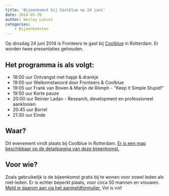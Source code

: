 ```yaml
---
title: 'Bijeenkomst bij Coolblue op 24 juni'
date: 2014-05-28
author: Wesley Lancel
categories:
    - Bijeenkomsten
---
```


Op dinsdag 24 juni 2014 is Fronteers te gast bij [Coolblue](http://www.coolblue.nl) in Rotterdam. Er worden twee presentaties gehouden.

## Het programma is als volgt:

-   18:00 uur Ontvangst met hapje & drankje
-   19:00 uur Welkomstwoord door Fronteers & Coolblue
-   19:05 uur Frank van Boven & Marijn de Römph - "Keep it Simple Stupid!"
-   19:50 uur Korte pauze
-   20:00 uur Reinier Ladan - Research, development en professioneel aanklooien
-   20:45 uur Borrel
-   21:30 uur Einde

## Waar?

Dit evenement vindt plaats bij Coolblue in Rotterdam. [Er is een map beschikbaar op de detailpagina van deze bijeenkomst.](/bijeenkomsten/2014/coolblue)

## Voor wie?

Zoals gebruikelijk is de bijeenkomst gratis bij te wonen voor zowel leden als niet-leden. Er is echter beperkt plaats, voor circa 50 mannen en vrouwen. [Meld je daarom aan via het aanmeldformulier.](/bijeenkomsten/2014/coolblue#formulier-1) Vol is vol!
